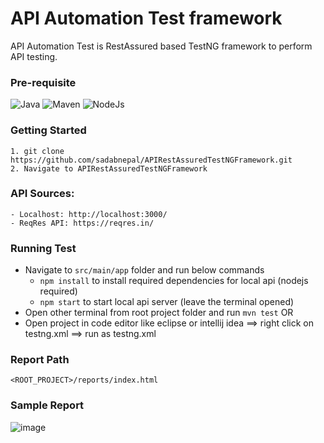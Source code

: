 # API Automation Test framework
API Automation Test is RestAssured based TestNG framework to perform API testing.

### Pre-requisite
![Java](https://img.shields.io/badge/-Java%20JDK-%23007396?logo=java&logoColor=black&)
![Maven](https://img.shields.io/badge/-Maven-C71A36.svg?logo=Apache&logoColor=white)
![NodeJs](https://img.shields.io/badge/-NodeJS-%23339933?logo=npm&logoColor=white)

### Getting Started
```
1. git clone https://github.com/sadabnepal/APIRestAssuredTestNGFramework.git
2. Navigate to APIRestAssuredTestNGFramework
```

### API Sources:
    - Localhost: http://localhost:3000/
    - ReqRes API: https://reqres.in/

### Running Test
- Navigate to `src/main/app` folder and run below commands
    - `npm install` to install required dependencies for local api (nodejs required)
    - `npm start` to start local api server (leave the terminal opened) 
- Open other terminal from root project folder and run `mvn test`  OR
- Open project in code editor like eclipse or intellij idea ==> right click on testng.xml ==> run as testng.xml

### Report Path
```
<ROOT_PROJECT>/reports/index.html
```

### Sample Report
![image](https://user-images.githubusercontent.com/65847528/145385784-766415b6-9591-4055-ac18-6d44cd4bbe5e.png)
